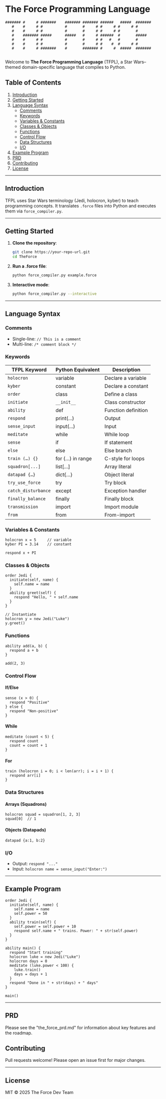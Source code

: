 # The Force Programming Language

```plaintext
####### #     # #######    ####### ####### ######   #####  ####### 
   #    #     # #          #       #     # #     # #     # #       
   #    #     # #          #       #     # #     # #       #       
   #    ####### #####      #####   #     # ######  #       #####   
   #    #     # #          #       #     # #   #   #       #       
   #    #     # #          #       #     # #    #  #     # #       
   #    #     # #######    #       ####### #     #  #####  ####### 
                                      
```


Welcome to **The Force Programming Language** (TFPL), a Star Wars–themed domain-specific language that compiles to Python.

## Table of Contents

1. [Introduction](#introduction)
2. [Getting Started](#getting-started)
3. [Language Syntax](#language-syntax)
   - [Comments](#comments)
   - [Keywords](#keywords)
   - [Variables & Constants](#variables--constants)
   - [Classes & Objects](#classes--objects)
   - [Functions](#functions)
   - [Control Flow](#control-flow)
   - [Data Structures](#data-structures)
   - [I/O](#io)
4. [Example Program](#example-program)
5. [PRD](#PRD)
6. [Contributing](#contributing)
7. [License](#license)

---

## Introduction

TFPL uses Star Wars terminology (Jedi, holocron, kyber) to teach programming concepts. It translates `.force` files into Python and executes them via `force_compiler.py`.

---

## Getting Started

1. **Clone the repository**:
   ```bash
   git clone https://your-repo-url.git
   cd TheForce
   ```
2. **Run a .force file**:
   ```bash
   python force_compiler.py example.force
   ```
3. **Interactive mode**:
   ```bash
   python force_compiler.py --interactive
   ```

---

## Language Syntax

### Comments

- Single-line: `// This is a comment`
- Multi-line: `/* comment block */`

### Keywords

| TFPL Keyword        | Python Equivalent | Description             |
|---------------------|-------------------|-------------------------|
| `holocron`          | variable          | Declare a variable      |
| `kyber`             | constant          | Declare a constant      |
| `order`             | class             | Define a class          |
| `initiate`          | `__init__`        | Class constructor       |
| `ability`           | def               | Function definition     |
| `respond`           | print(...)        | Output                  |
| `sense_input`       | input(...)        | Input                   |
| `meditate`          | while             | While loop              |
| `sense`             | if                | If statement            |
| `else`              | else              | Else branch             |
| `train (…) {}`      | for (…) in range  | C-style for loops       |
| `squadron[...]`     | list[...]         | Array literal           |
| `datapad {…}`       | dict{…}           | Object literal          |
| `try_use_force`     | try               | Try block               |
| `catch_disturbance` | except            | Exception handler       |
| `finally_balance`   | finally           | Finally block           |
| `transmission`      | import            | Import module           |
| `from`              | from              | From-import             |

### Variables & Constants

```force
holocron x = 5     // variable
kyber PI = 3.14    // constant

respond x + PI
```

### Classes & Objects

```force
order Jedi {
  initiate(self, name) {
    self.name = name
  }
  ability greet(self) {
    respond "Hello, " + self.name
  }
}

// Instantiate
holocron y = new Jedi("Luke")
y.greet()
```

### Functions

```force
ability add(a, b) {
  respond a + b
}

add(2, 3)
```

### Control Flow

#### If/Else
```force
sense (x > 0) {
  respond "Positive"
} else {
  respond "Non-positive"
}
```

#### While
```force
meditate (count < 5) {
  respond count
  count = count + 1
}
```

#### For
```force
train (holocron i = 0; i < len(arr); i = i + 1) {
  respond arr[i]
}
```

### Data Structures

#### Arrays (Squadrons)
```force
holocron squad = squadron[1, 2, 3]
squad[0]  // 1
```

#### Objects (Datapads)
```force
datapad {a:1, b:2}
``` 

### I/O

- Output: `respond "..."`
- Input: `holocron name = sense_input("Enter:")`

---

## Example Program

```force
order Jedi {
  initiate(self, name) {
    self.name = name
    self.power = 50
  }
  ability train(self) {
    self.power = self.power + 10
    respond self.name + " trains. Power: " + str(self.power)
  }
}

ability main() {
  respond "Start training"
  holocron luke = new Jedi("Luke")
  holocron days = 0
  meditate (luke.power < 100) {
    luke.train()
    days = days + 1
  }
  respond "Done in " + str(days) + " days"
}

main()
```

---

## PRD
Please see the "the_force_prd.md" for information about key features and the roadmap.

## Contributing

Pull requests welcome! Please open an issue first for major changes.

---

## License

MIT © 2025 The Force Dev Team

